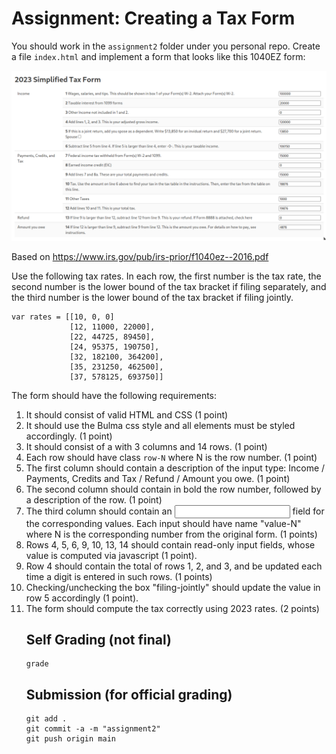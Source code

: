 # Assignment: Creating a Tax Form

You should work in the `assignment2` folder under you personal repo.
Create a file `index.html` and implement a form that looks like this 1040EZ form:

![Form](f1040ez.png)

Based on https://www.irs.gov/pub/irs-prior/f1040ez--2016.pdf 

Use the following tax rates.  In each row, the first number is the tax rate, the second number is the lower bound of the tax bracket if filing separately, and the third number is the lower bound of the tax bracket if filing jointly.
        
    var rates = [[10, 0, 0]
                 [12, 11000, 22000],
                 [22, 44725, 89450],
                 [24, 95375, 190750],
                 [32, 182100, 364200],
                 [35, 231250, 462500],
                 [37, 578125, 693750]]

The form should have the following requirements:
1. It should consist of valid HTML and CSS (1 point)
2. It should use the Bulma css style and all elements must be styled accordingly. (1 point)
3. It should consist of a <table/> with 3 columns and 14 rows. (1 point)
4. Each row should have class `row-N` where N is the row number. (1 point)
5. The first column should contain a description of the input type: Income / Payments, Credits and Tax / Refund / Amount you owe. (1 point)
6. The second column should contain in bold the row number, followed by a description of the row. (1 point)
7. The third column should contain an <input/> field for the corresponding values. Each input should have name "value-N" where N is the corresponding number from the original form. (1 points)
8. Rows 4, 5, 6, 9, 10, 13, 14 should contain read-only input fields, whose value is computed via javascript (1 point).
9. Row 4 should contain the total of rows 1, 2, and 3, and be updated each time a digit is entered in such rows. (1 points)
10. Checking/unchecking the box "filing-jointly" should update the value in row 5 accordingly (1 point).
11. The form should compute the tax correctly using 2023 rates. (2 points)

## Self Grading (not final)

    grade

## Submission (for official grading)

    git add .
    git commit -a -m "assignment2"
    git push origin main
